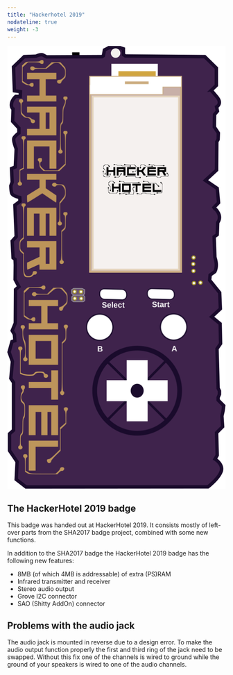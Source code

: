 ```yaml
---
title: "Hackerhotel 2019"
nodateline: true
weight: -3
---
```


![HackerHotel 2019 badge](hh2019.svg)

## The HackerHotel 2019 badge

This badge was handed out at HackerHotel 2019. It consists mostly of left-over parts from the SHA2017 badge project, combined with some new functions.

In addition to the SHA2017 badge the HackerHotel 2019 badge has the following new features:

 - 8MB (of which 4MB is addressable) of extra (PS)RAM
 - Infrared transmitter and receiver
 - Stereo audio output
 - Grove I2C connector
 - SAO (Shitty AddOn) connector
 
 ## Problems with the audio jack
The audio jack is mounted in reverse due to a design error. To make the audio output function properly the first and third ring of the jack need to be swapped. Without this fix one of the channels is wired to ground while the ground of your speakers is wired to one of the audio channels.
